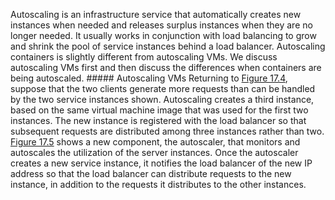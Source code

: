 Autoscaling is an infrastructure service that automatically creates new instances when needed and releases surplus instances when they are no longer needed. It usually works in conjunction with load balancing to grow and shrink the pool of service instances behind a load balancer. Autoscaling containers is slightly different from autoscaling VMs. We discuss autoscaling VMs first and then discuss the differences when containers are being autoscaled. ##### Autoscaling VMs Returning to [Figure 17.4](ch17.xhtml#ch17fig04), suppose that the two clients generate more requests than can be handled by the two service instances shown. Autoscaling creates a third instance, based on the same virtual machine image that was used for the first two instances. The new instance is registered with the load balancer so that subsequent requests are distributed among three instances rather than two. [Figure 17.5](ch17.xhtml#ch17fig05) shows a new component, the autoscaler, that monitors and autoscales the utilization of the server instances. Once the autoscaler creates a new service instance, it notifies the load balancer of the new IP address so that the load balancer can distribute requests to the new instance, in addition to the requests it distributes to the other instances.